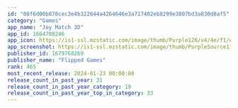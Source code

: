 ```yaml
---
id: "08f6d00b878cec3e4b322644a4264646e3a717402eb8299e3807bd3a830d8af5"
category: "Games"
app_name: "Joy Match 3D"
app_id: 1664708246
app_icon: https://is1-ssl.mzstatic.com/image/thumb/Purple126/v4/4e/f1/ec/4ef1ec54-3d2a-9fd2-d8d8-1cb4b7799ea8/AppIcon-0-0-1x_U007emarketing-0-7-0-85-220.png/1024x1024bb.png
app_screenshot: https://is1-ssl.mzstatic.com/image/thumb/PurpleSource116/v4/f8/6e/74/f86e7442-7b3b-7f4d-cdb4-920a3fbb4e70/87800b2e-220d-4429-81c0-5074ed63108f_M2_store_xmas_iPhone_P1.png/1242x2688bb.png
publisher_id: 1679768269
publisher_name: "Flipped Games"
rank: 465
most_recent_release: 2024-01-23 00:00:00
release_count_in_past_year: 31
release_count_in_past_year_category: 19
release_count_in_past_year_top_in_category: 33
---
```

